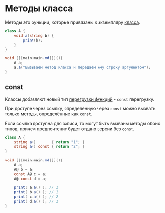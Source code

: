 # Методы класса

[](https://www.angelcode.com/angelscript/sdk/docs/manual/doc_script_class_methods.html)

Методы это функции, которые привязаны к экземпляру [класса](class.md).

```C#
class A {
    void a(string b) {
        print(b);
    }
}

void [[[main|main.md]]](){
    A a;
    a.a("Вызываем метод класса и передаём ему строку аргументом");     
}
```

## const

Классы добавляют новый тип [перегрузки функций](fun-overload.md) - `const` перегрузку.

При доступе через ссылку, определённую через `const` можно вызвать только методы, определённые как `const`.

Если ссылка доступна для записи, то могут быть вызваны методы обоих типов, причем предпочтение
будет отдано версии без `const`.

```C#
class A {
    string a()       { return "1"; } 
    string a() const { return "2"; }
}
  
void [[[main|main.md]]](){
    A a;
    A@ b = a;
    const A@ c = a;
    A@ const d = a;
   
    print( a.a() ); // 1
    print( b.a() ); // 1
    print( c.a() ); // 2
    print( d.a() ); // 1
}
```